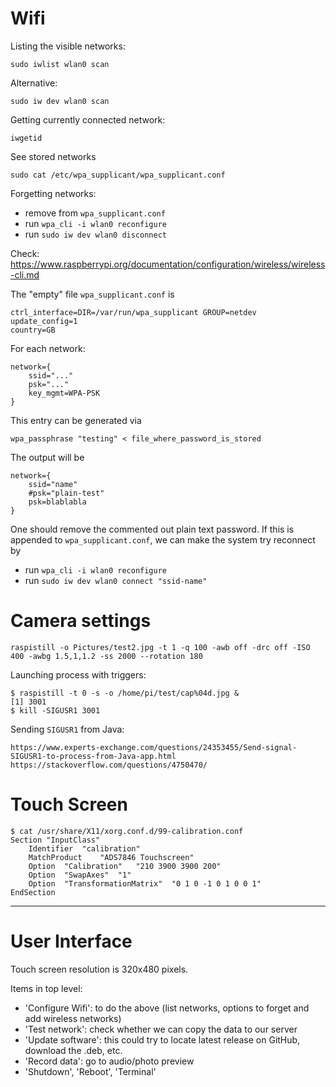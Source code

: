 # Wifi

Listing the visible networks:

    sudo iwlist wlan0 scan

Alternative:

    sudo iw dev wlan0 scan

Getting currently connected network:

    iwgetid

See stored networks

    sudo cat /etc/wpa_supplicant/wpa_supplicant.conf

Forgetting networks:

- remove from `wpa_supplicant.conf`
- run `wpa_cli -i wlan0 reconfigure`
- run `sudo iw dev wlan0 disconnect`

Check: https://www.raspberrypi.org/documentation/configuration/wireless/wireless-cli.md

The "empty" file `wpa_supplicant.conf` is

    ctrl_interface=DIR=/var/run/wpa_supplicant GROUP=netdev
    update_config=1
    country=GB

For each network:

    network={
        ssid="..."
        psk="..."
        key_mgmt=WPA-PSK
    }

This entry can be generated via

    wpa_passphrase "testing" < file_where_password_is_stored
    
The output will be 

    network={
        ssid="name"
        #psk="plain-test"
        psk=blablabla
    }

One should remove the commented out plain text password.
If this is appended to `wpa_supplicant.conf`, we can make the system try reconnect by

- run `wpa_cli -i wlan0 reconfigure`
- run `sudo iw dev wlan0 connect "ssid-name"`

# Camera settings

    raspistill -o Pictures/test2.jpg -t 1 -q 100 -awb off -drc off -ISO 400 -awbg 1.5,1,1.2 -ss 2000 --rotation 180
    
Launching process with triggers:

    $ raspistill -t 0 -s -o /home/pi/test/cap%04d.jpg &
    [1] 3001
    $ kill -SIGUSR1 3001
    
Sending `SIGUSR1` from Java:

    https://www.experts-exchange.com/questions/24353455/Send-signal-SIGUSR1-to-process-from-Java-app.html
    https://stackoverflow.com/questions/4750470/
   
# Touch Screen

    $ cat /usr/share/X11/xorg.conf.d/99-calibration.conf 
    Section "InputClass"
        Identifier	"calibration"
        MatchProduct	"ADS7846 Touchscreen"
        Option	"Calibration"	"210 3900 3900 200"
        Option	"SwapAxes"	"1"
        Option	"TransformationMatrix"	"0 1 0 -1 0 1 0 0 1"
    EndSection

--------------

# User Interface

Touch screen resolution is 320x480 pixels.

Items in top level:

- 'Configure Wifi': to do the above (list networks, options to forget and add wireless networks)
- 'Test network': check whether we can copy the data to our server
- 'Update software': this could try to locate latest release on GitHub, download the .deb, etc.
- 'Record data': go to audio/photo preview
- 'Shutdown', 'Reboot', 'Terminal'
